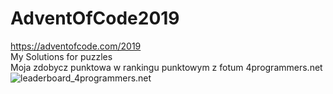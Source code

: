 # AdventOfCode2019
https://adventofcode.com/2019
<br>My Solutions for puzzles
<br>Moja zdobycz punktowa w rankingu punktowym z fotum 4programmers.net
<br><img src=https://imgur.com/a/qBFwycI alt="leaderboard_4programmers.net">
